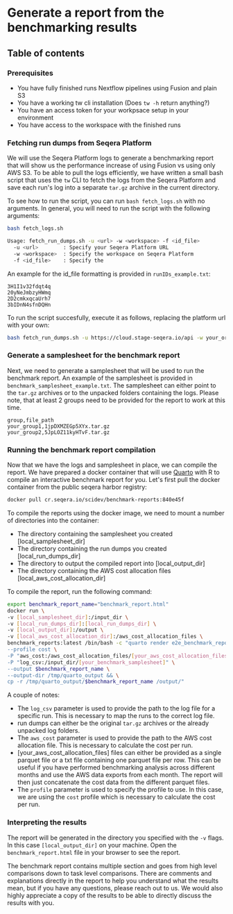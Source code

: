# Generate a report from the benchmarking results

## Table of contents

### Prerequisites

- You have fully finished runs Nextflow pipelines using Fusion and plain S3 
- You have a working tw cli installation (Does `tw -h` return anything?)
- You have an access token for your workpsace setup in your environment
- You have access to the workspace with the finished runs

### Fetching run dumps from Seqera Platform

We will use the Seqera Platform logs to generate a benchmarking report that will show us the performance increase of using Fusion vs using only AWS S3. To be able to pull the logs efficiently, we have written a small bash script that uses the `tw` CLI to fetch the logs from the Seqera Platform and save each run's log into a separate `tar.gz` archive in the current directory. 

To see how to run the script, you can run `bash fetch_logs.sh` with no arguments. In general, you will need to run the script with the following arguments:

```bash
bash fetch_logs.sh

Usage: fetch_run_dumps.sh -u <url> -w <workspace> -f <id_file>
  -u <url>        : Specify your Seqera Platform URL
  -w <workspace>  : Specify the workspace on Seqera Platform
  -f <id_file>    : Specify the 
```

An example for the id_file formatting is provided in `runIDs_example.txt`:

```
3H1I1v32fdqt4q
20yNeJmbzyHWmq
2D2cmkxqcaUrh7
3bIDnN4sfnDQHn
```

To run the script succesfully, execute it as follows, replacing the platform url with your own:

```bash
bash fetch_run_dumps.sh -u https://cloud.stage-seqera.io/api -w your_organization/your_workspace -f your_runIDs.txt
```

### Generate a samplesheet for the benchmark report

Next, we need to generate a samplesheet that will be used to run the benchmark report. An example of the samplesheet is provided in `benchmark_samplesheet_example.txt`. The samplesheet can either point to the `tar.gz` archives or to the unpacked folders containing the logs. Please note, that at least 2 groups need to be provided for the report to work at this time.

```
group,file_path
your_group1,1jpDXMZEGp5XYx.tar.gz
your_group2,5JpLOZ11kyHTvF.tar.gz
```

### Running the benchmark report compilation

Now that we have the logs and samplesheet in place, we can compile the report. We have prepared a docker container that will use [Quarto](https://quarto.org/) with R to compile an interactive benchmark report for you. Let's first pull the docker container from the public seqera harbor registry:

```bash
docker pull cr.seqera.io/scidev/benchmark-reports:840e45f
```

To compile the reports using the docker image, we need to mount a number of directories into the container:
- The directory containing the samplesheet you created [local_samplesheet_dir]
- The directory containing the run dumps you created [local_run_dumps_dir]
- The directory to output the compiled report into [local_output_dir]
- The directory containing the AWS cost allocation files [local_aws_cost_allocation_dir]

To compile the report, run the following command:

```bash
export benchmark_report_name="benchmark_report.html"
docker run \
-v [local_samplesheet_dir]:/input_dir \
-v [local_run_dumps_dir]:[local_run_dumps_dir] \
-v [local_output_dir]:/output \
-v [local_aws_cost_allocation_dir]:/aws_cost_allocation_files \
benchmark_reports:latest /bin/bash -c "quarto render e2e_benchmark_report.qmd \
--profile cost \
-P "aws_cost:/aws_cost_allocation_files/[your_aws_cost_allocation_files]" \
-P "log_csv:/input_dir/[your_benchmark_samplesheet]" \
--output $benchmark_report_name \
--output-dir /tmp/quarto_output && \
cp -r /tmp/quarto_output/$benchmark_report_name /output/"
```

A couple of notes:
- The `log_csv` parameter is used to provide the path to the log file for a specific run. This is necessary to map the runs to the correct log file.
- run dumps can either be the original `tar.gz` archives or the already unpacked log folders. 
- The `aws_cost` parameter is used to provide the path to the AWS cost allocation file. This is necessary to calculate the cost per run.
- [your_aws_cost_allocation_files] files can either be provided as a single parquet file or a txt file containing one parquet file per row. This can be useful if you have performed benchmarking analysis across different months and use the AWS data exports from each month. The report will then just concatenate the cost data from the different parquet files.
- The `profile` parameter is used to specify the profile to use. In this case, we are using the `cost` profile which is necessary to calculate the cost per run.

### Interpreting the results

The report will be generated in the directory you specified with the `-v` flags. In this case `[local_output_dir]` on your machine. Open the `benchmark_report.html` file in your browser to see the report.

The benchmark report contains multiple section and goes from high level comparisons down to task level comparisons. There are comments and explanations directly in the report to help you understand what the results mean, but if you have any questions, please reach out to us. We would also highly appreciate a copy of the results to be able to directly discuss the results with you.